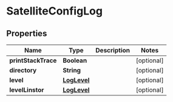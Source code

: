 # SatelliteConfigLog

## Properties
Name | Type | Description | Notes
------------ | ------------- | ------------- | -------------
**printStackTrace** | **Boolean** |  |  [optional]
**directory** | **String** |  |  [optional]
**level** | [**LogLevel**](LogLevel.md) |  |  [optional]
**levelLinstor** | [**LogLevel**](LogLevel.md) |  |  [optional]
